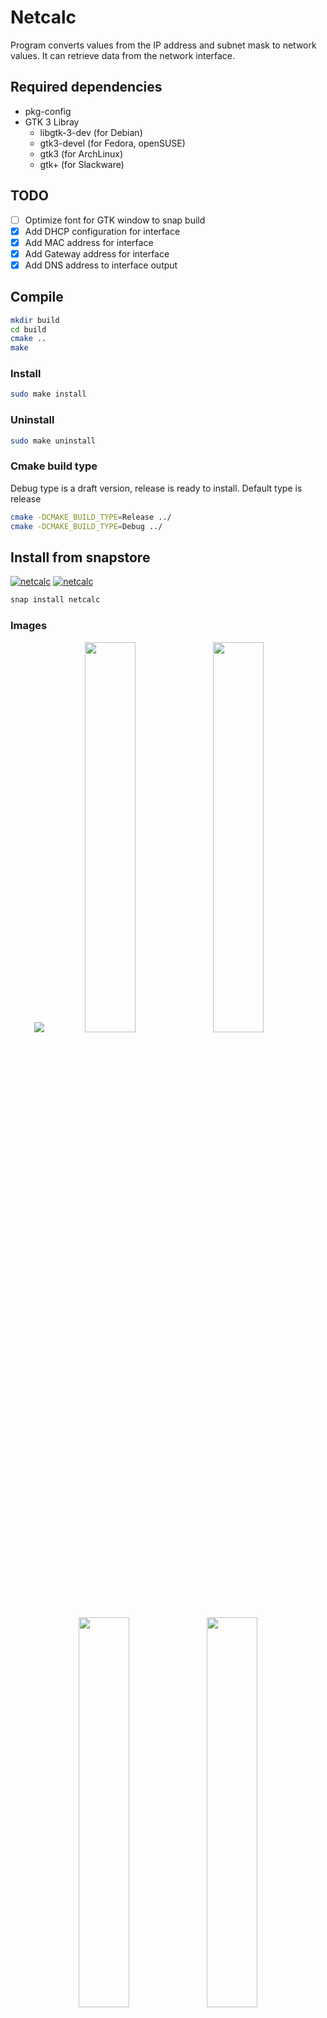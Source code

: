 # Netcalc
Program converts values from the IP address and subnet mask to network values.
It can retrieve data from the network interface.

## Required dependencies
  - pkg-config
  - GTK 3 Libray
    - libgtk-3-dev (for Debian)
    - gtk3-devel (for Fedora, openSUSE)
    - gtk3 (for ArchLinux)
    - gtk+ (for Slackware)

## TODO
  - [ ] Optimize font for GTK window to snap build
  - [x] Add DHCP configuration for interface
  - [x] Add MAC address for interface
  - [x] Add Gateway address for interface
  - [x] Add DNS address to interface output

## Compile
```sh
mkdir build
cd build
cmake ..
make
```
### Install
```sh
sudo make install
```
### Uninstall
```sh
sudo make uninstall
```
### Cmake build type
Debug type is a draft version, release is ready to install.
Default type is release
```sh
cmake -DCMAKE_BUILD_TYPE=Release ../
cmake -DCMAKE_BUILD_TYPE=Debug ../
```

## Install from snapstore
[![netcalc](https://snapcraft.io//netcalc/badge.svg)](https://snapcraft.io/netcalc)
[![netcalc](https://snapcraft.io//netcalc/trending.svg?name=0)](https://snapcraft.io/netcalc)

```sh
snap install netcalc
```
### Images
<p align="center">
  <img src="https://github.com/radlesner/netcalc/assets/41762007/399c4118-5922-417e-9423-725b1902c313">
  <img src="https://dashboard.snapcraft.io/site_media/appmedia/2023/07/netcalc-1.png" width="40%">
  <img src="https://dashboard.snapcraft.io/site_media/appmedia/2023/07/netcalc-2.png" width="40%">
  <img src="https://dashboard.snapcraft.io/site_media/appmedia/2023/07/netcalc-3.png" width="40%">
  <img src="https://dashboard.snapcraft.io/site_media/appmedia/2023/07/netcalc-4.png" width="40%">
</p>
